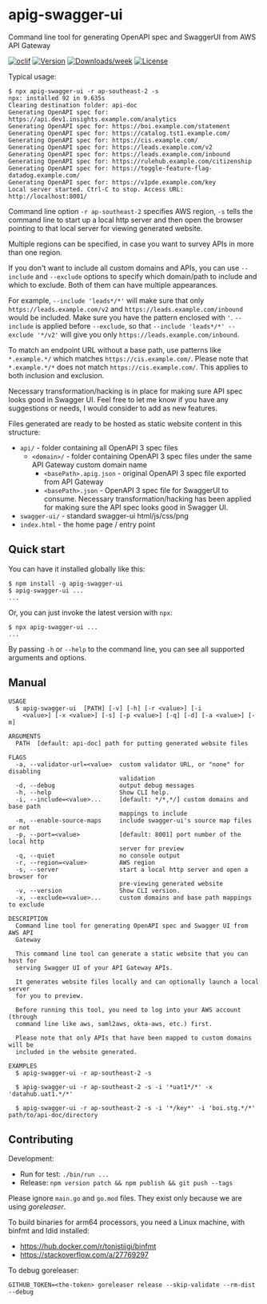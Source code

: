apig-swagger-ui
===============

Command line tool for generating OpenAPI spec and SwaggerUI from AWS API Gateway

[![oclif](https://img.shields.io/badge/cli-oclif-brightgreen.svg)](https://oclif.io)
[![Version](https://img.shields.io/npm/v/apig-swagger-ui.svg)](https://npmjs.org/package/apig-swagger-ui)
[![Downloads/week](https://img.shields.io/npm/dw/apig-swagger-ui.svg)](https://npmjs.org/package/apig-swagger-ui)
[![License](https://img.shields.io/npm/l/apig-swagger-ui.svg)](https://github.com/james-hu/apig-swagger-ui/blob/master/package.json)

Typical usage:

```sh-session
$ npx apig-swagger-ui -r ap-southeast-2 -s
npx: installed 92 in 9.635s
Clearing destination folder: api-doc
Generating OpenAPI spec for: https://api.dev1.insights.example.com/analytics
Generating OpenAPI spec for: https://boi.example.com/statement
Generating OpenAPI spec for: https://catalog.tst1.example.com/
Generating OpenAPI spec for: https://cis.example.com/
Generating OpenAPI spec for: https://leads.example.com/v2
Generating OpenAPI spec for: https://leads.example.com/inbound
Generating OpenAPI spec for: https://rulehub.example.com/citizenship
Generating OpenAPI spec for: https://toggle-feature-flag-datadog.example.com/
Generating OpenAPI spec for: https://v1pde.example.com/key
Local server started. Ctrl-C to stop. Access URL: http://localhost:8001/
```

Command line option `-r ap-southeast-2` specifies AWS region,
`-s` tells the command line to start up a local http server and then open the browser pointing to that local server for viewing generated website.

Multiple regions can be specified, in case you want to survey APIs in more than one region.

If you don't want to include all custom domains and APIs,
you can use `--include` and `--exclude` options to specify which domain/path to include and which to exclude.
Both of them can have multiple appearances.

For example, `--include 'leads*/*'` will make sure that only `https://leads.example.com/v2` and `https://leads.example.com/inbound` would be included.
Make sure you have the pattern enclosed with `'`.
`--include` is applied before `--exclude`, so that  `--include 'leads*/*' --exclude '*/v2'` will give you only `https://leads.example.com/inbound`.

To match an endpoint URL without a base path, use patterns like `*.example.*/` which matches `https://cis.example.com/`.
Please note that `*.example.*/*` does not match `https://cis.example.com/`.
This applies to both inclusion and exclusion.

Necessary transformation/hacking is in place for making sure API spec looks good in Swagger UI.
Feel free to let me know if you have any suggestions or needs, I would consider to add as new features.

Files generated are ready to be hosted as static website content in this structure:

* `api/` - folder containing all OpenAPI 3 spec files
  * `<domain>/` - folder containing OpenAPI 3 spec files under the same API Gateway custom domain name
    * `<basePath>.apig.json` - original OpenAPI 3 spec file exported from API Gateway
    * `<basePath>.json` - OpenAPI 3 spec file for SwaggerUI to consume. Necessary transformation/hacking has been applied for making sure the API spec looks good in Swagger UI.
* `swagger-ui/` - standard swagger-ui html/js/css/png 
* `index.html` - the home page / entry point

## Quick start

You can have it installed globally like this:

```sh-session
$ npm install -g apig-swagger-ui
$ apig-swagger-ui ...
...
```

Or, you can just invoke the latest version with `npx`:

```sh-session
$ npx apig-swagger-ui ...
...
```

By passing `-h` or `--help` to the command line, you can see all supported arguments and options.

## Manual

<!-- help start -->
```
USAGE
  $ apig-swagger-ui  [PATH] [-v] [-h] [-r <value>] [-i
    <value>] [-x <value>] [-s] [-p <value>] [-q] [-d] [-a <value>] [-m]

ARGUMENTS
  PATH  [default: api-doc] path for putting generated website files

FLAGS
  -a, --validator-url=<value>  custom validator URL, or "none" for disabling
                               validation
  -d, --debug                  output debug messages
  -h, --help                   Show CLI help.
  -i, --include=<value>...     [default: */*,*/] custom domains and base path
                               mappings to include
  -m, --enable-source-maps     include swagger-ui's source map files or not
  -p, --port=<value>           [default: 8001] port number of the local http
                               server for preview
  -q, --quiet                  no console output
  -r, --region=<value>         AWS region
  -s, --server                 start a local http server and open a browser for
                               pre-viewing generated website
  -v, --version                Show CLI version.
  -x, --exclude=<value>...     custom domains and base path mappings to exclude

DESCRIPTION
  Command line tool for generating OpenAPI spec and Swagger UI from AWS API
  Gateway

  This command line tool can generate a static website that you can host for
  serving Swagger UI of your API Gateway APIs.

  It generates website files locally and can optionally launch a local server
  for you to preview.

  Before running this tool, you need to log into your AWS account (through
  command line like aws, saml2aws, okta-aws, etc.) first.

  Please note that only APIs that have been mapped to custom domains will be
  included in the website generated.

EXAMPLES
  $ apig-swagger-ui -r ap-southeast-2 -s

  $ apig-swagger-ui -r ap-southeast-2 -s -i '*uat1*/*' -x 'datahub.uat1.*/*'

  $ apig-swagger-ui -r ap-southeast-2 -s -i '*/key*' -i 'boi.stg.*/*' path/to/api-doc/directory
```

<!-- help end -->

## Contributing

Development:

- Run for test: `./bin/run ...`
- Release: `npm version patch && npm publish && git push --tags`

Please ignore `main.go` and `go.mod` files.
They exist only because we are using *goreleaser*.

To build binaries for arm64 processors, you need a Linux machine, with binfmt and ldid installed:
- https://hub.docker.com/r/tonistiigi/binfmt
- https://stackoverflow.com/a/27769297

To debug goreleaser:

```GITHUB_TOKEN=<the-token> goreleaser release --skip-validate --rm-dist --debug```